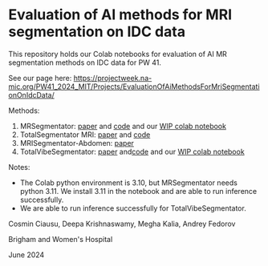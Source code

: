 # Evaluation of AI methods for MRI segmentation on IDC data

This repository holds our Colab notebooks for evaluation of AI MR segmentation methods on IDC data for PW 41. 

See our page here: https://projectweek.na-mic.org/PW41_2024_MIT/Projects/EvaluationOfAiMethodsForMriSegmentationOnIdcData/

Methods: 
1. MRSegmentator: [paper](https://arxiv.org/pdf/2405.06463) and [code](https://github.com/hhaentze/MRSegmentator) and our [WIP colab notebook](https://github.com/deepakri201/mr_seg/blob/main/MRSegmentator_on_IDC_data_installing_python3_11_env.ipynb)
2. TotalSegmentator MRI: [paper](https://arxiv.org/pdf/2405.19492) and [code](https://github.com/wasserth/TotalSegmentator)
3. MRISegmentator-Abdomen: [paper](https://arxiv.org/pdf/2405.05944)
4. TotalVibeSegmentator: [paper](https://arxiv.org/pdf/2406.00125) and[code](https://github.com/robert-graf/TotalVibeSegmentator) and our [WIP colab notebook](https://github.com/deepakri201/mr_seg/blob/main/TotalVibeSegmentator_on_IDC_data.ipynb)

Notes: 
- The Colab python environment is 3.10, but MRSegmentator needs python 3.11. We install 3.11 in the notebook and are able to run inference successfully. 
- We are able to run inference successfully for TotalVibeSegmentator. 

Cosmin Ciausu, Deepa Krishnaswamy, Megha Kalia, Andrey Fedorov

Brigham and Women's Hospital 

June 2024 


